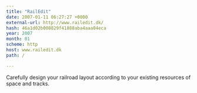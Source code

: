 ```yaml
---
title: "RailEdit"
date: 2007-01-11 06:27:27 +0000
external-url: http://www.railedit.dk/
hash: 46a1d02b008829f41888aba4aaa04eca
year: 2007
month: 01
scheme: http
host: www.railedit.dk
path: /

---
```


Carefully design your railroad layout according to your existing resources of space and tracks.
